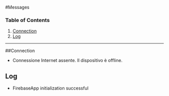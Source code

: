#Messages

### Table of Contents

  1. [Connection](#connection)
  1. [Log](#log)

---

##Connection
- Connessione Internet assente. Il dispositivo è offline.

## Log
-  FirebaseApp initialization successful
